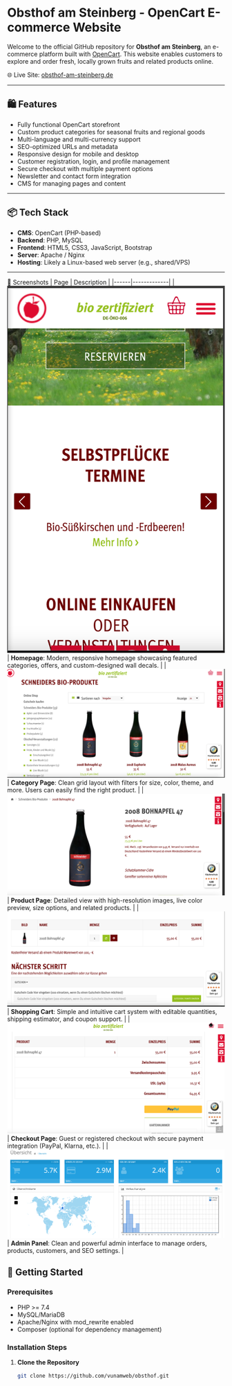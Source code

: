 # Obsthof am Steinberg - OpenCart E-commerce Website

Welcome to the official GitHub repository for **Obsthof am Steinberg**, an e-commerce platform built with [OpenCart](https://www.opencart.com/). This website enables customers to explore and order fresh, locally grown fruits and related products online.

🌐 Live Site: [obsthof-am-steinberg.de](https://obsthof-am-steinberg.de/)

---

## 🛍️ Features

- Fully functional OpenCart storefront
- Custom product categories for seasonal fruits and regional goods
- Multi-language and multi-currency support
- SEO-optimized URLs and metadata
- Responsive design for mobile and desktop
- Customer registration, login, and profile management
- Secure checkout with multiple payment options
- Newsletter and contact form integration
- CMS for managing pages and content

---

## 📦 Tech Stack

- **CMS**: OpenCart (PHP-based)
- **Backend**: PHP, MySQL
- **Frontend**: HTML5, CSS3, JavaScript, Bootstrap
- **Server**: Apache / Nginx
- **Hosting**: Likely a Linux-based web server (e.g., shared/VPS)

---

📸 Screenshots
| Page | Description |
|------|-------------|
| ![Homepage](image/1.png) | **Homepage**: Modern, responsive homepage showcasing featured categories, offers, and custom-designed wall decals. |
| ![Category Page](image/2.png) | **Category Page**: Clean grid layout with filters for size, color, theme, and more. Users can easily find the right product. |
| ![Product Page](image/3.png) | **Product Page**: Detailed view with high-resolution images, live color preview, size options, and related products. |
| ![Shopping Cart](image/4.png) | **Shopping Cart**: Simple and intuitive cart system with editable quantities, shipping estimator, and coupon support. |
| ![Checkout Page](image/5.png) | **Checkout Page**: Guest or registered checkout with secure payment integration (PayPal, Klarna, etc.). |
| ![Admin Dashboard](image/6.png) | **Admin Panel**: Clean and powerful admin interface to manage orders, products, customers, and SEO settings. |

## 🚀 Getting Started

### Prerequisites

- PHP >= 7.4
- MySQL/MariaDB
- Apache/Nginx with mod_rewrite enabled
- Composer (optional for dependency management)

### Installation Steps

1. **Clone the Repository**
   ```bash
   git clone https://github.com/vunamweb/obsthof.git
   
